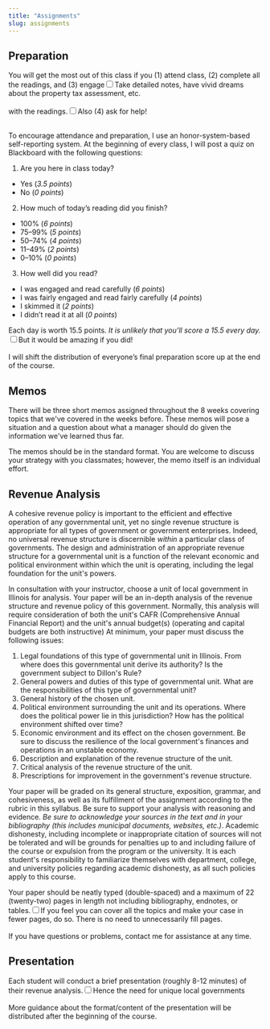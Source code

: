 ```yaml
---
title: "Assignments"
slug: assignments
---
```


## Preparation

<p>You will get the most out of this class</span> if you (1) attend class, (2) complete all the readings, and (3) engage<span><label for="sn-1" class="margin-toggle sidenote-number"></label><input type="checkbox" id="sn-1" class="margin-toggle"/><span class="sidenote">Take detailed notes, have vivid dreams about the property tax assessment, etc.<br />
<br />
</span> with the readings.<span><label for="sn-2" class="margin-toggle sidenote-number"></label><input type="checkbox" id="sn-2" class="margin-toggle"/><span class="sidenote">Also (4) ask for help!<br />
<br />
</span></span></p>

To encourage attendance and preparation, I use an honor-system-based self-reporting system. At the beginning of every class, I will post a quiz on Blackboard with the following questions:

1. Are you here in class today?
  * Yes (<em>3.5 points</em>)
  * No (<em>0 points</em>)
2. How much of today’s reading did you finish?
  * 100% (<em>6 points</em>)
  * 75–99% (<em>5 points</em>)
  * 50–74% (<em>4 points</em>)
  * 11–49% (<em>2 points</em>)
  * 0–10% (<em>0 points</em>)
3. How well did you read?
  * I was engaged and read carefully (<em>6 points</em>)
  * I was fairly engaged and read fairly carefully (<em>4 points</em>)
  * I skimmed it (<em>2 points</em>)
  * I didn’t read it at all (<em>0 points</em>)

<p>Each day is worth 15.5 points. <em>It is unlikely that you’ll score a 15.5 every day.</em><span><label for="sn-3" class="margin-toggle sidenote-number"></label><input type="checkbox" id="sn-3" class="margin-toggle"/><span class="sidenote">But it would be amazing if you did!<br />
<br />
</span></span> I will shift the distribution of everyone’s final preparation score up at the end of the course.</p>

## Memos

There will be three short memos assigned throughout the 8 weeks covering topics that we've covered in the weeks before. These memos will pose a situation and a question about what a manager should do given the information we've learned thus far.

The memos should be in the standard format. You are welcome to discuss your strategy with you classmates; however, the memo itself is an individual effort.

## Revenue Analysis
A cohesive revenue policy is important to the efficient and effective operation of any governmental unit, yet no single revenue structure is appropriate for all types of government or government enterprises.  Indeed, no universal revenue structure is discernible _within_ a particular class of governments.  The design and administration of an appropriate revenue structure for a governmental unit is a function of the relevant economic and political environment within which the unit is operating, including the legal foundation for the unit's powers.

In consultation with your instructor, choose a unit of local government in Illinois for analysis. Your paper will be an in-depth analysis of the revenue structure and revenue policy of this government. Normally, this analysis will require consideration of both the unit's CAFR (Comprehensive Annual Financial Report) and the unit's annual budget(s) (operating and capital budgets are both instructive) At minimum, your paper must discuss the following issues:

1. Legal foundations of this type of governmental unit in Illinois.  From where does this governmental unit derive its authority? Is the government subject to Dillon's Rule?
2. General powers and duties of this type of governmental unit. What are the responsibilities of this type of governmental unit?
3. General history of the chosen unit.
4. Political environment surrounding the unit and its operations. Where does the political power lie in this jurisdiction?  How has the political environment shifted over time?
5. Economic environment and its effect on the chosen government. Be sure to discuss the resilience of the local government's finances and operations in an unstable economy.
6. Description and explanation of the revenue structure of the unit.
7. Critical analysis of the revenue structure of the unit.
8. Prescriptions for improvement in the government's revenue structure.

Your paper will be graded on its general structure, exposition, grammar, and cohesiveness, as well as its fulfillment of the assignment according to the rubric in this syllabus. Be sure to support your analysis with reasoning and evidence. _Be sure to acknowledge your sources in the text and in your bibliography (this includes municipal documents, websites, etc.)_. Academic dishonesty, including incomplete or inappropriate citation of sources will not be tolerated and will be grounds for penalties up to and including failure of the course or expulsion from the program or the university. It is each student's responsibility to familiarize themselves with department, college, and university policies regarding academic dishonesty, as all such policies apply to this course.

<p>Your paper should be neatly typed (double-spaced) and a maximum of 22 (twenty-two) pages in length not including bibliography, endnotes, or tables.</em><span><label for="sn-4" class="margin-toggle sidenote-number"></label><input type="checkbox" id="sn-4" class="margin-toggle"/><span class="sidenote">If you feel you can cover all the topics and make your case in fewer pages, do so. There is no need to unnecessarily fill pages.<br />
<br />
</span></span> If you have questions or problems, contact me for assistance at any time.

## Presentation

<p>Each student will conduct a brief presentation (roughly 8-12 minutes) of their revenue analysis.</em><span><label for="sn-5" class="margin-toggle sidenote-number"></label><input type="checkbox" id="sn-5" class="margin-toggle"/><span class="sidenote">Hence the need for unique local governments<br />
<br />
</span></span> More guidance about the format/content of the presentation will be distributed after the beginning of the course.
